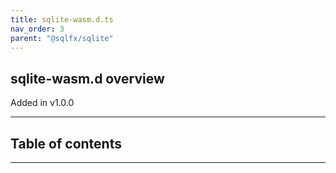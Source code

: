 ```yaml
---
title: sqlite-wasm.d.ts
nav_order: 3
parent: "@sqlfx/sqlite"
---
```


## sqlite-wasm.d overview

Added in v1.0.0

---

<h2 class="text-delta">Table of contents</h2>

---
